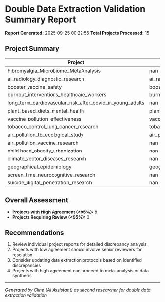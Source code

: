 # Double Data Extraction Validation Summary Report

**Report Generated:** 2025-09-25 00:22:55
**Total Projects Processed:** 15

## Project Summary

| Project | Report_Path | Overall_Agreement | Status |
|--------|-----------|-------------------|--------|
| Fibromyalgia_Microbiome_MetaAnalysis | nan | nan | Skipped |
| ai_radiology_diagnostic_research | ai_radiology_diagnostic_research/double_extraction_validation_report_20250925_002254.md | 96.25% | Completed |
| booster_vaccine_safety | booster_vaccine_safety/double_extraction_validation_report_20250925_002254.md | 100.00% | Completed |
| burnout_interventions_healthcare_workers | burnout_interventions_healthcare_workers/double_extraction_validation_report_20250925_002254.md | 95.83% | Completed |
| long_term_cardiovascular_risk_after_covid_in_young_adults | nan | nan | Failed |
| plant_based_diets_mental_health | plant_based_diets_mental_health/double_extraction_validation_report_20250925_002255.md | 100.00% | Completed |
| vaccine_pollution_effectiveness | vaccine_pollution_effectiveness/double_extraction_validation_report_20250925_002255.md | 100.00% | Completed |
| tobacco_control_lung_cancer_research | tobacco_control_lung_cancer_research/double_extraction_validation_report_20250925_002255.md | 100.00% | Completed |
| air_pollution_tb_ecological_study | air_pollution_tb_ecological_study/double_extraction_validation_report_20250925_002255.md | 100.00% | Completed |
| air_pollution_vaccine_research | nan | nan | Skipped |
| child hood_obesity_urbanization | nan | nan | Skipped |
| climate_vector_diseases_research | nan | nan | Skipped |
| geographical_epidemiology | geographical_epidemiology/double_extraction_validation_report_20250925_002255.md | 100.00% | Completed |
| screen_time_neurocognitive_research | nan | nan | Skipped |
| suicide_digital_penetration_research | nan | nan | Skipped |


## Overall Assessment

- **Projects with High Agreement (≥95%):** 8
- **Projects Requiring Review (<95%):** 0

## Recommendations

1. Review individual project reports for detailed discrepancy analysis
2. Projects with low agreement should involve senior reviewers for resolution
3. Consider updating data extraction protocols based on identified discrepancies
4. Projects with high agreement can proceed to meta-analysis or data synthesis

---
*Generated by Cline (AI Assistant) as second researcher for double data extraction validation*
